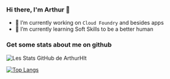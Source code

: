 ### Hi there, I'm Arthur 👋

- 🔭 I’m currently working on `Cloud Foundry` and besides apps
- 🌱 I’m currently learning Soft Skills to be a better human

### Get some stats about me on github

![Les Stats GitHub de ArthurHlt](https://github-readme-stats.vercel.app/api?username=ArthurHlt&show_icons=true&theme=dracula)

[![Top Langs](https://github-readme-stats.vercel.app/api/top-langs/?username=ArthurHlt&layout=compact&theme=dracula&hide=javascript,html,css)](https://github.com/anuraghazra/github-readme-stats)



<!--
- 👯 I’m looking to collaborate on ...
- 🤔 I’m looking for help with ...
- 💬 Ask me about ...
- 📫 How to reach me: ...
- 😄 Pronouns: ...
- ⚡ Fun fact: ...
-->
